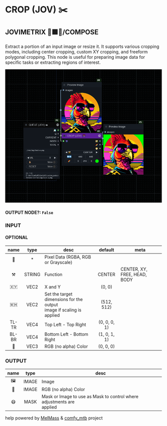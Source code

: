 # CROP (JOV) ✂️

## JOVIMETRIX 🔺🟩🔵/COMPOSE

Extract a portion of an input image or resize it. It supports various cropping modes, including center cropping, custom XY cropping, and freeform polygonal cropping. This node is useful for preparing image data for specific tasks or extracting regions of interest.

![CROP](https://raw.githubusercontent.com/Amorano/Jovimetrix-examples/master/node/CROP/CROP.png)

#### OUTPUT NODE?: `False`

### INPUT

#### OPTIONAL

name | type | desc | default | meta
:---:|:---:|---|:---:|---
👾  |  *  | Pixel Data (RGBA, RGB or Grayscale) |  | 
⚒️  |  STRING  | Function | CENTER | CENTER, XY, FREE, HEAD, BODY
🇽🇾  |  VEC2  | X and Y | (0, 0) | 
🇼🇭  |  VEC2  | Set the target dimensions for the output<br>image if scaling is applied | (512, 512) | 
TL-TR  |  VEC4  | Top Left - Top Right | (0, 0, 0, 1) | 
BL-BR  |  VEC4  | Bottom Left - Bottom Right | (1, 0, 1, 1) | 
🌈  |  VEC3  | RGB (no alpha) Color | (0, 0, 0) | 

### OUTPUT

name | type | desc
:---:|:---:|---
🖼️  |  IMAGE  | Image 
🌈  |  IMAGE  | RGB (no alpha) Color 
😷  |  MASK  | Mask or Image to use as Mask to control where adjustments are<br>applied 

help powered by [MelMass](https://github.com/melMass) & [comfy_mtb](https://github.com/melMass/comfy_mtb) project